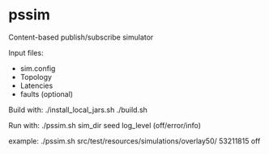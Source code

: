 # pssim
Content-based publish/subscribe simulator

Input files:
- sim.config
- Topology
- Latencies
- faults (optional)

Build with: 
./install_local_jars.sh
./build.sh

Run with: 
./pssim.sh sim_dir seed log_level (off/error/info)

example: ./pssim.sh src/test/resources/simulations/overlay50/ 53211815 off